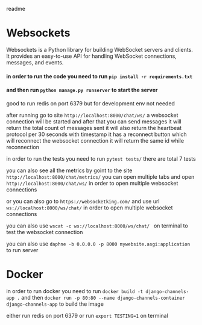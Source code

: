 readme

# Websockets

 Websockets is a Python library for building WebSocket servers and clients. It provides an easy-to-use API for handling WebSocket connections, messages, and events.

#### in order to run the code you need to run `pip install -r requirements.txt`
#### and then run `python manage.py runserver` to start the server

good to run redis on port 6379
but for development env not needed

after running go to site `http://localhost:8000/chat/ws/` 
a websocket connection will be started and after that you can send messages 
it will return the total count of messages sent 
it will also return the heartbeat protocol per 30 seconds with timestamp
it has a reconnect button which will reconnect the websocket connection 
it will return the same id while reconnection

in order to run the tests you need to run `pytest tests/`
there are total 7 tests 


you can also see all the metrics by goint to the site `http://localhost:8000/chat/metrics/`
you can open multiple tabs and open `http://localhost:8000/chat/ws/` in order to open multiple websocket connections

or you can also go to `https://websocketking.com/` and use url `ws://localhost:8000/ws/chat/`
in order to open multiple websocket connections

you can also use `wscat -c ws://localhost:8000/ws/chat/ ` on terminal to test the websocket connection


you can also use `daphne -b 0.0.0.0 -p 8000 mywebsite.asgi:application` to run server

# Docker

in order to run docker you need to run `docker build -t django-channels-app .` 
and then `docker run -p 80:80 --name django-channels-container django-channels-app`
to build the image

either run redis on port 6379 or run `export TESTING=1` on terminal
